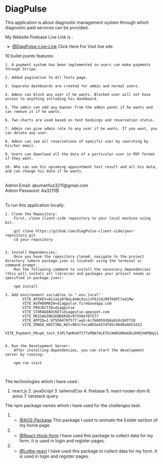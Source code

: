
<!-- Information i added -->

# DiagPulse

This application is about diagnostic management system through which diagnostic paid services can be provided.

My Website Firebase Live Link is :

- [@DiagPulse-Live-Link](https://diagpulse.web.app) Click Here For Visit live site.



10 bullet points features:

    1. A payment system has been implemented so users can make payments through Stripe.

    2. Added pagination to All Tests page.

    3. Separate dashboards are created for admin and normal users.

    4. Admin can block any user if he wants. Blocked user will not have access to anything including his dashboard.

    5. The admin can add any banner from the admin panel if he wants and can remove it if he wants.

    6. Two charts are used based on test bookings and reservation status.

    7. Admin can give admin role to any user if he wants. If you want, you can delete any user.

    8. Admin can see all reservations of specific user by searching by his/her email.

    9. Users can download all the data of a particular user in PDF format if they want.

    10. Who can see his upcoming appointment test result and all his data, and can change his data if he wants.

 <br/>
Admin Email: abumahfuz3211@gmail.com <br/>
Admin Password: Aa3211@

<br/>
<br/>
 
 To run this application locally:
 
    1. Clone the Repository:
        First, clone client-side repository to your local machine using Git.
     
        git clone https://github.com/diagPulse-client-side/your-repository.git
        cd your-repository


    2. Install Dependencies:
        Once you have the repository cloned, navigate to the project directory (where package.json is located) using the terminal or command prompt.
        Run the following command to install the necessary dependencies (this will install all libraries and packages your project needs as specified in package.json):
        
        npm install

    3. Add environment variables in ".env.local"
            VITE_APIKEY=AIzaSyB7BaLdeWcXsLCxh9jSdjM4TKbPC7adiMw
            VITE_AUTHDOMAIN=diagpulse.firebaseapp.com
            VITE_PROJECTID=diagpulse
            VITE_STORAGEBUCKET=diagpulse.appspot.com
            VITE_MESSAGINGSENDERID=975504707577
            VITE_APPID=1:975504707577:web:6c768059368ab5dc0df728
            VITE_IMAGE_HOSTING_KEY=963cfeca0b5e42fdf85c96d0a9452d13
            VITE_Payment_PK=pk_test_51PLfqHKeDfIf7oPBAfmLETKiN4KGHRmG9LUhM2VmPBOyLDfeH5pBcP6wqPQPkiv7yvsVrtjT0dv1H5yNEdVfGpke00Tv7deJFX

    
    4. Run the Development Server:
        After installing dependencies, you can start the development server by running:

        npm run start
 
 <br/>

The technologies which i have used :
   1. react.js     2. javaScript    3. tailwindCss      4. firebase    5. react-router-dom    6. axios    7. tanstack query


The npm package names which i have used for the challenges task:

1. - [@AOS-Package](https://www.npmjs.com/package/aos) This package I used to animate the Estate section of my home page.

2. - [@React-Hook-form](https://react-hook-form.com/) I have used this package to collect data for my form. It is used in login and register pages.

3. - [@Lottie-react](https://react-hook-form.com/) I have used this package to collect data for my form. It is used in login and register pages.
